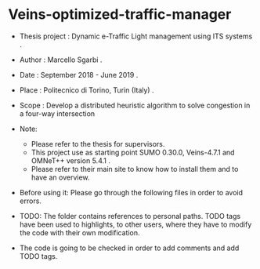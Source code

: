 # Veins-optimized-traffic-manager

- Thesis project				: Dynamic e-Traffic Light management using ITS systems .

- Author					: Marcello Sgarbi .

- Date 					: September 2018 - June 2019 .

- Place					: Politecnico di Torino, Turin (Italy) .

- Scope					: Develop a distributed heuristic algorithm to solve congestion in a four-way intersection

- Note: 
  - Please refer to the thesis for supervisors.
  - This project use as starting point SUMO 0.30.0, Veins-4.7.1 and OMNeT++ version 5.4.1 .
  - Please refer to their main site to know how to install them and to have an overview.
						  

- Before using it: Please go through the following files in order to avoid errors.


- TODO: The folder contains references to personal paths. TODO tags have been used to highlights, to other users, where they have to modify the code with their own modification.


- The code is going to be checked in order to add comments and add TODO tags.
